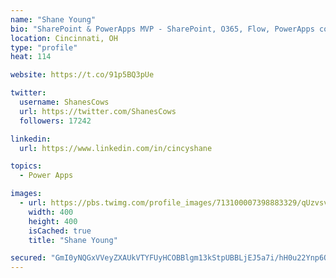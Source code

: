 ```yaml
---
name: "Shane Young"
bio: "SharePoint & PowerApps MVP - SharePoint, O365, Flow, PowerApps consulting? @PowerApps911 | Pure Snark? You found it."
location: Cincinnati, OH
type: "profile"
heat: 114

website: https://t.co/91p5BQ3pUe

twitter:
  username: ShanesCows
  url: https://twitter.com/ShanesCows
  followers: 17242

linkedin:
  url: https://www.linkedin.com/in/cincyshane

topics:
  - Power Apps

images:
  - url: https://pbs.twimg.com/profile_images/713100007398883329/qUzvsvQ3_400x400.jpg
    width: 400
    height: 400
    isCached: true
    title: "Shane Young"

secured: "GmI0yNQGxVVeyZXAUkVTYFUyHCOBBlgm13kStpUBBLjEJ5a7i/hH0u22Ynp6QbtM6G719de3KCRDkLpIbASNcs/jS0lAvSMVFliZORNdDGxis6a2drvvoaaDnQWO7EpGgn0BYs3yG9o+iPgnlvvdrm+rEIdCIW2g3kotgyS88zvtU+pW/mhk6vAdD0fm72t/v9DTjP0uzSpqkgJCfsUIM4khRlFQEOyL89v45ILyCJ8ym9YOHs5ZnwXjPdqNW5UKGQ/W6RgGFuNhH9VuIrwnpk1S+ZtSyy8tcb8gF/qfNuDiHtbaXR8UjGsBKfuBQkFcovT7xZFqmTdEfBfbm/SZYZDwhEk6GvZMIAeUkSYFabDK/mgzhTNoRkml5E2iPZr1qoPnc+lg6Z22XCFa42ZT0MvTW/Xkjiy/0Y01yvsl5FI=;ux7VUODSVzVmxj3S9A/Nuw=="
---
```


